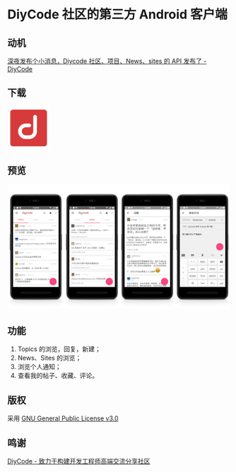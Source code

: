 # DiyCode 社区的第三方 Android 客户端
## 动机
[深夜发布个小消息，Diycode 社区、项目、News、sites 的 API 发布了 - DiyCode](https://www.diycode.cc/topics/411)

## 下载
[![](screenshot/ic_launcher.png)](http://fir.im/ul58)

## 预览

![](screenshot/DiyCode.jpg)

## 功能

1. Topics 的浏览，回复，新建；
2. News、Sites 的浏览；
3. 浏览个人通知；
4. 查看我的帖子、收藏、评论。

## 版权
采用 [GNU General Public License v3.0](https://github.com/plusend/DiyCode/blob/master/LICENSE.md)

## 鸣谢
[DiyCode - 致力于构建开发工程师高端交流分享社区](https://www.diycode.cc)
